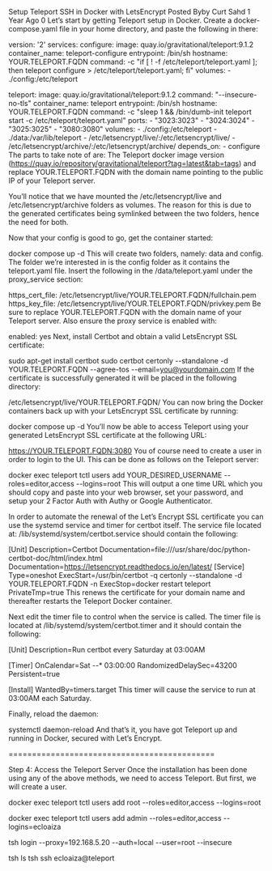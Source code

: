 Setup Teleport SSH in Docker with LetsEncrypt
Posted Byby Curt Sahd  1 Year Ago   0
Let’s start by getting Teleport setup in Docker. Create a docker-compose.yaml file in your home directory, and paste the following in there:

version: '2'
services:
  configure:
    image: quay.io/gravitational/teleport:9.1.2
    container_name: teleport-configure
    entrypoint: /bin/sh
    hostname: YOUR.TELEPORT.FQDN
    command: -c "if [ ! -f /etc/teleport/teleport.yaml ]; then teleport configure > /etc/teleport/teleport.yaml; fi"
    volumes:
      - ./config:/etc/teleport

  teleport:
    image: quay.io/gravitational/teleport:9.1.2
    command: "--insecure-no-tls"
    container_name: teleport
    entrypoint: /bin/sh
    hostname: YOUR.TELEPORT.FQDN
    command: -c "sleep 1 && /bin/dumb-init teleport start -c /etc/teleport/teleport.yaml"
    ports:
      - "3023:3023"
      - "3024:3024"
      - "3025:3025"
      - "3080:3080"
    volumes:
      - ./config:/etc/teleport
      - ./data:/var/lib/teleport
      - /etc/letsencrypt/live/:/etc/letsencrypt/live/
      - /etc/letsencrypt/archive/:/etc/letsencrypt/archive/
    depends_on:
      - configure
The parts to take note of are: The Teleport docker image version (https://quay.io/repository/gravitational/teleport?tag=latest&tab=tags) and replace YOUR.TELEPORT.FQDN with the domain name pointing to the public IP of your Teleport server.

You’ll notice that we have mounted the /etc/letsencrypt/live and /etc/letsencrypt/archive folders as volumes. The reason for this is due to the generated certificates being symlinked between the two folders, hence the need for both.

Now that your config is good to go, get the container started:

docker compose up -d
This will create two folders, namely: data and config. The folder we’re interested in is the config folder as it contains the teleport.yaml file. Insert the following in the /data/teleport.yaml under the proxy_service section:

  https_cert_file: /etc/letsencrypt/live/YOUR.TELEPORT.FQDN/fullchain.pem
  https_key_file: /etc/letsencrypt/live/YOUR.TELEPORT.FQDN/privkey.pem
Be sure to replace YOUR.TELEPORT.FQDN with the domain name of your Teleport server. Also ensure the proxy service is enabled with:

enabled: yes
Next, install Certbot and obtain a valid LetsEncrypt SSL certificate:

sudo apt-get install certbot
sudo certbot certonly --standalone -d YOUR.TELEPORT.FQDN --agree-tos --email=you@yourdomain.com
If the certificate is successfully generated it will be placed in the following directory:

/etc/letsencrypt/live/YOUR.TELEPORT.FQDN/
You can now bring the Docker containers back up with your LetsEncrypt SSL certificate by running:

docker compose up -d
You’ll now be able to access Teleport using your generated LetsEncrypt SSL certificate at the following URL:

https://YOUR.TELEPORT.FQDN:3080
You of course need to create a user in order to login to the UI. This can be done as follows on the Teleport server:

docker exec teleport tctl users add YOUR_DESIRED_USERNAME --roles=editor,access --logins=root
This will output a one time URL which you should copy and paste into your web browser, set your password, and setup your 2 Factor Auth with Authy or Google Authenticator.

In order to automate the renewal of the Let’s Encrypt SSL certificate you can use the systemd service and timer for certbot itself. The service file located at: /lib/systemd/system/certbot.service should contain the following:

[Unit]
Description=Certbot
Documentation=file:///usr/share/doc/python-certbot-doc/html/index.html
Documentation=https://letsencrypt.readthedocs.io/en/latest/
[Service]
Type=oneshot
ExecStart=/usr/bin/certbot -q certonly --standalone -d YOUR.TELEPORT.FQDN -n
ExecStop=docker restart teleport
PrivateTmp=true
This renews the certificate for your domain name and thereafter restarts the Teleport Docker container.

Next edit the timer file to control when the service is called. The timer file is located at /lib/systemd/system/certbot.timer and it should contain the following:

[Unit]
Description=Run certbot every Saturday at 03:00AM

[Timer]
OnCalendar=Sat *-*-* 03:00:00
RandomizedDelaySec=43200
Persistent=true

[Install]
WantedBy=timers.target
This timer will cause the service to run at 03:00AM each Saturday.

Finally, reload the daemon:

systemctl daemon-reload
And that’s it, you have got Teleport up and running in Docker, secured with Let’s Encrypt.

============================================


Step 4: Access the Teleport Server
Once the installation has been done using any of the above methods, we need to access Teleport. But first, we will create a user.


docker exec teleport tctl users add root --roles=editor,access --logins=root

docker exec teleport tctl users add admin --roles=editor,access --logins=ecloaiza


tsh login --proxy=192.168.5.20 --auth=local --user=root --insecure

tsh ls
tsh ssh ecloaiza@teleport